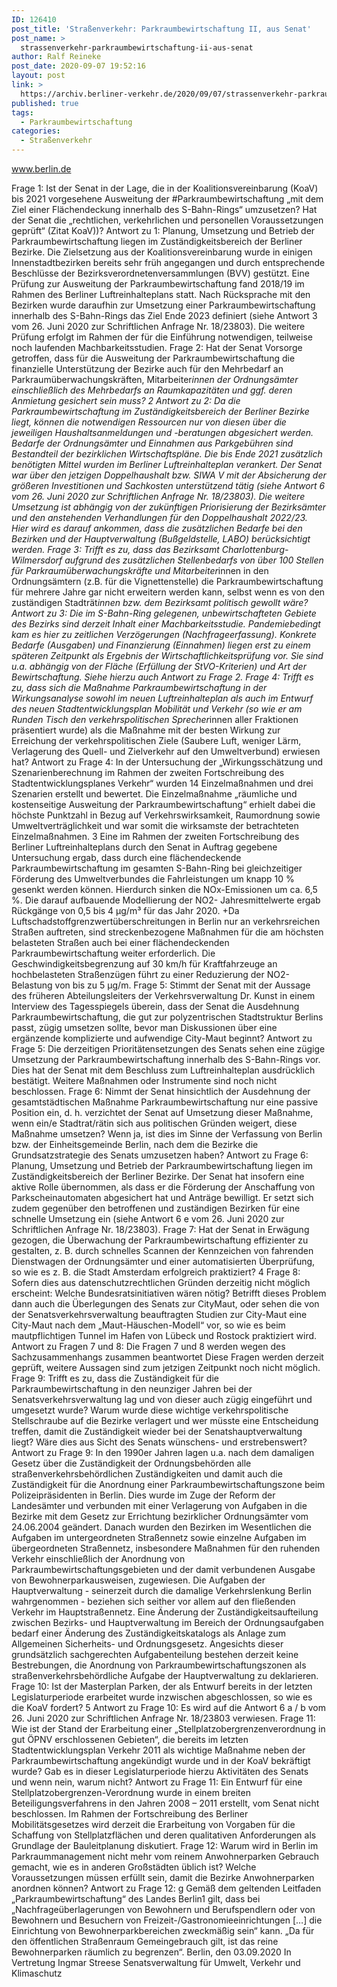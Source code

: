 ```yaml
---
ID: 126410
post_title: 'Straßenverkehr: Parkraumbewirtschaftung II, aus Senat'
post_name: >
  strassenverkehr-parkraumbewirtschaftung-ii-aus-senat
author: Ralf Reineke
post_date: 2020-09-07 19:52:16
layout: post
link: >
  https://archiv.berliner-verkehr.de/2020/09/07/strassenverkehr-parkraumbewirtschaftung-ii-aus-senat/
published: true
tags:
  - Parkraumbewirtschaftung
categories:
  - Straßenverkehr
---
```

www.berlin.de

Frage 1:
Ist der Senat in der Lage, die in der Koalitionsvereinbarung (KoaV) bis 2021 vorgesehene Ausweitung der
#Parkraumbewirtschaftung „mit dem Ziel einer Flächendeckung innerhalb des S-Bahn-Rings“ umzusetzen?
Hat der Senat die „rechtlichen, verkehrlichen und personellen Voraussetzungen geprüft“ (Zitat KoaV))?
Antwort zu 1:
Planung, Umsetzung und Betrieb der Parkraumbewirtschaftung liegen im
Zuständigkeitsbereich der Berliner Bezirke. Die Zielsetzung aus der
Koalitionsvereinbarung wurde in einigen Innenstadtbezirken bereits sehr früh angegangen
und durch entsprechende Beschlüsse der Bezirksverordnetenversammlungen (BVV)
gestützt.
Eine Prüfung zur Ausweitung der Parkraumbewirtschaftung fand 2018/19 im Rahmen des
Berliner Luftreinhalteplans statt.
Nach Rücksprache mit den Bezirken wurde daraufhin zur Umsetzung einer
Parkraumbewirtschaftung innerhalb des S-Bahn-Rings das Ziel Ende 2023 definiert (siehe
Antwort 3 vom 26. Juni 2020 zur Schriftlichen Anfrage Nr. 18/23803). Die weitere Prüfung
erfolgt im Rahmen der für die Einführung notwendigen, teilweise noch laufenden
Machbarkeitsstudien.
Frage 2:
Hat der Senat Vorsorge getroffen, dass für die Ausweitung der Parkraumbewirtschaftung die finanzielle
Unterstützung der Bezirke auch für den Mehrbedarf an Parkraumüberwachungskräften, Mitarbeiter*innen
der Ordnungsämter einschließlich des Mehrbedarfs an Raumkapazitäten und ggf. deren Anmietung
gesichert sein muss?
2
Antwort zu 2:
Da die Parkraumbewirtschaftung im Zuständigkeitsbereich der Berliner Bezirke liegt,
können die notwendigen Ressourcen nur von diesen über die jeweiligen
Haushaltsanmeldungen und -beratungen abgesichert werden. Bedarfe der Ordnungsämter
und Einnahmen aus Parkgebühren sind Bestandteil der bezirklichen Wirtschaftspläne.
Die bis Ende 2021 zusätzlich benötigten Mittel wurden im Berliner Luftreinhalteplan
verankert. Der Senat war über den jetzigen Doppelhaushalt bzw. SIWA V mit der
Absicherung der größeren Investitionen und Sachkosten unterstützend tätig (siehe Antwort
6 vom 26. Juni 2020 zur Schriftlichen Anfrage Nr. 18/23803).
Die weitere Umsetzung ist abhängig von der zukünftigen Priorisierung der Bezirksämter
und den anstehenden Verhandlungen für den Doppelhaushalt 2022/23. Hier wird es
darauf ankommen, dass die zusätzlichen Bedarfe bei den Bezirken und der
Hauptverwaltung (Bußgeldstelle, LABO) berücksichtigt werden.
Frage 3:
Trifft es zu, dass das Bezirksamt Charlottenburg-Wilmersdorf aufgrund des zusätzlichen Stellenbedarfs von
über 100 Stellen für Parkraumüberwachungskräfte und Mitarbeiter*innen in den Ordnungsämtern (z.B. für
die Vignettenstelle) die Parkraumbewirtschaftung für mehrere Jahre gar nicht erweitern werden kann, selbst
wenn es von den zuständigen Stadträt*innen bzw. dem Bezirksamt politisch gewollt wäre?
Antwort zu 3:
Die im S-Bahn-Ring gelegenen, unbewirtschafteten Gebiete des Bezirks sind derzeit Inhalt
einer Machbarkeitsstudie. Pandemiebedingt kam es hier zu zeitlichen Verzögerungen
(Nachfrageerfassung).
Konkrete Bedarfe (Ausgaben) und Finanzierung (Einnahmen) liegen erst zu einem
späteren Zeitpunkt als Ergebnis der Wirtschaftlichkeitsprüfung vor. Sie sind u.a. abhängig
von der Fläche (Erfüllung der StVO-Kriterien) und Art der Bewirtschaftung.
Siehe hierzu auch Antwort zu Frage 2.
Frage 4:
Trifft es zu, dass sich die Maßnahme Parkraumbewirtschaftung in der Wirkungsanalyse sowohl im neuen
Luftreinhalteplan als auch im Entwurf des neuen Stadtentwicklungsplan Mobilität und Verkehr (so wie er am
Runden Tisch den verkehrspolitischen Sprecher*innen aller Fraktionen präsentiert wurde) als die Maßnahme
mit der besten Wirkung zur Erreichung der verkehrspolitischen Ziele (Saubere Luft, weniger Lärm,
Verlagerung des Quell- und Zielverkehr auf den Umweltverbund) erwiesen hat?
Antwort zu Frage 4:
In der Untersuchung der „Wirkungsschätzung und Szenarienberechnung im Rahmen der
zweiten Fortschreibung des Stadtentwicklungsplanes Verkehr“ wurden 14
Einzelmaßnahmen und drei Szenarien erstellt und bewertet. Die Einzelmaßnahme
„räumliche und kostenseitige Ausweitung der Parkraumbewirtschaftung“ erhielt dabei die
höchste Punktzahl in Bezug auf Verkehrswirksamkeit, Raumordnung sowie
Umweltverträglichkeit und war somit die wirksamste der betrachteten Einzelmaßnahmen.
3
Eine im Rahmen der zweiten Fortschreibung des Berliner Luftreinhalteplans durch den
Senat in Auftrag gegebene Untersuchung ergab, dass durch eine flächendeckende
Parkraumbewirtschaftung im gesamten S-Bahn-Ring bei gleichzeitiger Förderung des
Umweltverbundes die Fahrleistungen um knapp 10 % gesenkt werden können. Hierdurch
sinken die NOx-Emissionen um ca. 6,5 %. Die darauf aufbauende Modellierung der NO2-
Jahresmittelwerte ergab Rückgänge von 0,5 bis 4 μg/m³ für das Jahr 2020.
+Da Luftschadstoffgrenzwertüberschreitungen in Berlin nur an verkehrsreichen Straßen
auftreten, sind streckenbezogene Maßnahmen für die am höchsten belasteten Straßen
auch bei einer flächendeckenden Parkraumbewirtschaftung weiter erforderlich. Die
Geschwindigkeitsbegrenzung auf 30 km/h für Kraftfahrzeuge an hochbelasteten
Straßenzügen führt zu einer Reduzierung der NO2-Belastung von bis zu 5 µg/m.
Frage 5:
Stimmt der Senat mit der Aussage des früheren Abteilungsleiters der Verkehrsverwaltung Dr. Kunst in einem
Interview des Tagesspiegels überein, dass der Senat die Ausdehnung Parkraumbewirtschaftung, die gut zur
polyzentrischen Stadtstruktur Berlins passt, zügig umsetzen sollte, bevor man Diskussionen über eine
ergänzende komplizierte und aufwendige City-Maut beginnt?
Antwort zu Frage 5:
Die derzeitigen Prioritätensetzungen des Senats sehen eine zügige Umsetzung der
Parkraumbewirtschaftung innerhalb des S-Bahn-Rings vor. Dies hat der Senat mit dem
Beschluss zum Luftreinhalteplan ausdrücklich bestätigt. Weitere Maßnahmen oder
Instrumente sind noch nicht beschlossen.
Frage 6:
Nimmt der Senat hinsichtlich der Ausdehnung der gesamtstädtischen Maßnahme Parkraumbewirtschaftung
nur eine passive Position ein, d. h. verzichtet der Senat auf Umsetzung dieser Maßnahme, wenn ein/e
Stadtrat/rätin sich aus politischen Gründen weigert, diese Maßnahme umsetzen? Wenn ja, ist dies im Sinne
der Verfassung von Berlin bzw. der Einheitsgemeinde Berlin, nach dem die Bezirke die Grundsatzstrategie
des Senats umzusetzen haben?
Antwort zu Frage 6:
Planung, Umsetzung und Betrieb der Parkraumbewirtschaftung liegen im
Zuständigkeitsbereich der Berliner Bezirke.
Der Senat hat insofern eine aktive Rolle übernommen, als dass er die Förderung der
Anschaffung von Parkscheinautomaten abgesichert hat und Anträge bewilligt. Er setzt sich
zudem gegenüber den betroffenen und zuständigen Bezirken für eine schnelle Umsetzung
ein (siehe Antwort 6 e vom 26. Juni 2020 zur Schriftlichen Anfrage Nr. 18/23803).
Frage 7:
Hat der Senat in Erwägung gezogen, die Überwachung der Parkraumbewirtschaftung effizienter zu
gestalten, z. B. durch schnelles Scannen der Kennzeichen von fahrenden Dienstwagen der Ordnungsämter
und einer automatisierten Überprüfung, so wie es z. B. die Stadt Amsterdam erfolgreich praktiziert?
4
Frage 8:
Sofern dies aus datenschutzrechtlichen Gründen derzeitig nicht möglich erscheint: Welche
Bundesratsinitiativen wären nötig? Betrifft dieses Problem dann auch die Überlegungen des Senats zur CityMaut, oder sehen die von der Senatsverkehrsverwaltung beauftragten Studien zur City-Maut eine City-Maut
nach dem „Maut-Häuschen-Modell“ vor, so wie es beim mautpflichtigen Tunnel im Hafen von Lübeck und
Rostock praktiziert wird.
Antwort zu Fragen 7 und 8:
Die Fragen 7 und 8 werden wegen des Sachzusammenhangs zusammen beantwortet
Diese Fragen werden derzeit geprüft, weitere Aussagen sind zum jetzigen Zeitpunkt noch
nicht möglich.
Frage 9:
Trifft es zu, dass die Zuständigkeit für die Parkraumbewirtschaftung in den neunziger Jahren bei der
Senatsverkehrsverwaltung lag und von dieser auch zügig eingeführt und umgesetzt wurde? Warum wurde
diese wichtige verkehrspolitische Stellschraube auf die Bezirke verlagert und wer müsste eine Entscheidung
treffen, damit die Zuständigkeit wieder bei der Senatshauptverwaltung liegt? Wäre dies aus Sicht des Senats
wünschens- und erstrebenswert?
Antwort zu Frage 9:
In den 1990er Jahren lagen u.a. nach dem damaligen Gesetz über die Zuständigkeit der
Ordnungsbehörden alle straßenverkehrsbehördlichen Zuständigkeiten und damit auch die
Zuständigkeit für die Anordnung einer Parkraumbewirtschaftungszone beim
Polizeipräsidenten in Berlin. Dies wurde im Zuge der Reform der Landesämter und
verbunden mit einer Verlagerung von Aufgaben in die Bezirke mit dem Gesetz zur
Errichtung bezirklicher Ordnungsämter vom 24.06.2004 geändert. Danach wurden den
Bezirken im Wesentlichen die Aufgaben im untergeordneten Straßennetz sowie einzelne
Aufgaben im übergeordneten Straßennetz, insbesondere Maßnahmen für den ruhenden
Verkehr einschließlich der Anordnung von Parkraumbewirtschaftungsgebieten und der
damit verbundenen Ausgabe von Bewohnerparkausweisen, zugewiesen. Die Aufgaben
der Hauptverwaltung - seinerzeit durch die damalige Verkehrslenkung Berlin
wahrgenommen - beziehen sich seither vor allem auf den fließenden Verkehr im
Hauptstraßennetz.
Eine Änderung der Zuständigkeitsaufteilung zwischen Bezirks- und Hauptverwaltung im
Bereich der Ordnungsaufgaben bedarf einer Änderung des Zuständigkeitskatalogs als
Anlage zum Allgemeinen Sicherheits- und Ordnungsgesetz.
Angesichts dieser grundsätzlich sachgerechten Aufgabenteilung bestehen derzeit keine
Bestrebungen, die Anordnung von Parkraumbewirtschaftungszonen als
straßenverkehrsbehördliche Aufgabe der Hauptverwaltung zu deklarieren.
Frage 10:
Ist der Masterplan Parken, der als Entwurf bereits in der letzten Legislaturperiode erarbeitet wurde
inzwischen abgeschlossen, so wie es die KoaV fordert?
5
Antwort zu Frage 10:
Es wird auf die Antwort 6 a / b vom 26. Juni 2020 zur Schriftlichen Anfrage Nr. 18/23803
verwiesen.
Frage 11:
Wie ist der Stand der Erarbeitung einer „Stellplatzobergrenzenverordnung in gut ÖPNV erschlossenen
Gebieten“, die bereits im letzten Stadtentwicklungsplan Verkehr 2011 als wichtige Maßnahme neben der
Parkraumbewirtschaftung angekündigt wurde und in der KoaV bekräftigt wurde? Gab es in dieser
Legislaturperiode hierzu Aktivitäten des Senats und wenn nein, warum nicht?
Antwort zu Frage 11:
Ein Entwurf für eine Stellplatzobergrenzen-Verordnung wurde in einem breiten
Beteiligungsverfahrens in den Jahren 2008 – 2011 erstellt, vom Senat nicht beschlossen.
Im Rahmen der Fortschreibung des Berliner Mobilitätsgesetzes wird derzeit die
Erarbeitung von Vorgaben für die Schaffung von Stellplatzflächen und deren qualitativen
Anforderungen als Grundlage der Bauleitplanung diskutiert.
Frage 12:
Warum wird in Berlin im Parkraummanagement nicht mehr vom reinem Anwohnerparken Gebrauch
gemacht, wie es in anderen Großstädten üblich ist? Welche Voraussetzungen müssen erfüllt sein, damit die
Bezirke Anwohnerparken anordnen können?
Antwort zu Frage 12:
g
Gemäß dem geltenden Leitfaden „Parkraumbewirtschaftung“ des Landes Berlin1 gilt, dass
bei „Nachfrageüberlagerungen von Bewohnern und Berufspendlern oder von Bewohnern
und Besuchern von Freizeit-/Gastronomieeinrichtungen […] die Einrichtung von Bewohnerparkbereichen zweckmäßig sein“ kann. „Da für den öffentlichen Straßenraum
Gemeingebrauch gilt, ist das reine Bewohnerparken räumlich zu begrenzen“.
Berlin, den 03.09.2020
In Vertretung
Ingmar Streese
Senatsverwaltung für
Umwelt, Verkehr und Klimaschutz